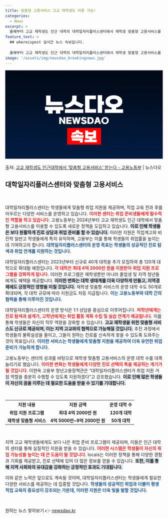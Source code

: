 ```yaml
---
title: 맞춤형 고용서비스 고교 재학생도 이용 가능!
categories:
  - News
excerpt: >
  올해부터 고교 재학생도 인근 대학의 대학일자리플러스센터에서 재학생 맞춤형 고용서비스를 받을 수 있다. 고용노…
feature_text: >
  ## whereispost 실시간 뉴스 속보입니다.

  올해부터 고교 재학생도 인근 대학의 대학일자리플러스센터에서 재학생 맞춤형 고용서비스를 받을 수 있다. 고용노…
image: '/assets/img/newsdao_breakingnews.jpg'
---
```


![뉴스다오 속보](/assets/img/newsdao_breakingnews.jpg)

<p>출처: <a href="https://newsdao.kr/2933" rel="dofollow">고교 재학생도 인근대학에서 ‘맞춤형 고용서비스’ 받는다 - 고용노동부</a> | 뉴스다오</p>

<h2 data-ke-size="size26">대학일자리플러스센터와 맞춤형 고용서비스</h2>

<p data-ke-size="size16">&nbsp;</p>

대학일자리플러스센터는 학생들에게 맞춤형 취업 지원을 제공하며, 직업 교육 전과 후를 아우르는 다양한 서비스를 운영하고 있습니다. <b><span style="color: #ee2323;">이러한 센터는 취업 준비생들에게 필수적인 역할을 하고 있습니다.</span></b> 고용노동부는 2024년부터 고교 재학생도 인근 대학에서 맞춤형 고용서비스를 이용할 수 있도록 새로운 정책을 도입하고 있습니다. <b><span style="background-color: #21538527;">이로 인해 학생들은 보다 원활하게 진로 상담과 취업 준비를 할 수 있습니다.</span></b> 이러한 지원은 직업계고와 비진학 일반고 학생들에게 특히 유익하며, 고용부는 이를 통해 학생들의 취업률을 높이는 데 기여하고자 합니다. <b><span style="color: #1a5490;">대학일자리플러스센터의 운영 목표는 학생들의 성공적인 진로 탐색과 취업 연계를 지원하는 것입니다.</span></b>

대학일자리플러스센터는 2023년부터 신규로 40개 대학을 추가 모집하여 총 120개 대학으로 확대될 예정입니다. <b><span style="color: #ee2323;">각 대학은 최대 4억 2000만 원을 지원받아 취업 지원 프로그램을 강화하게 됩니다.</span></b> 이러한 프로그램은 재학생뿐만 아니라 졸업생 및 지역 청년들에게도 혜택을 제공합니다. <b><span style="background-color: #21538527;">이러한 변화는 대학 생태계를 더욱 다양하게 만들고, 지역경제에도 긍정적인 영향을 미칠 것입니다.</span></b> 재학생 맞춤형 서비스의 운영 대학 수도 50개로 확대되며, 각 대학 규모에 따라 지원금도 차등 지급됩니다. <b><span style="color: #1a5490;">이는 고용노동부와 대학 간의 협력을 통해 이루어진 것입니다.</span></b>

대학일자리플러스센터의 운영 방식은 1:1 상담을 중심으로 이루어집니다. <b><span style="color: #ee2323;">저학년에게는 진로 탐색과 설계가, 고학년에게는 취업 활동 계획 수립 및 실습 연계가 제공됩니다.</span></b> 이를 통해 학생들은 자신의 직무 역량을 강화할 수 있습니다. <b><span style="background-color: #21538527;">고교 재학생을 위한 맞춤형 서비스도 신규로 제공되며, 이는 지역 고교와의 협력으로 가능해질 것입니다.</span></b> 추진 과정에서 학생들의 불확실성을 줄이고, 그들이 원하는 진로를 신속하게 찾을 수 있도록 도와주는 것이 목표입니다. <b><span style="color: #1a5490;">이러한 서비스는 학생들에게 맞춤형 지원을 제공하여 더욱 유연한 취업 준비가 가능하게 합니다.</span></b>

고용노동부는 센터의 성과를 바탕으로 재학생 맞춤형 고용서비스의 운영 대학 수를 대폭 늘리기로 했습니다. <b><span style="color: #ee2323;">이러한 변화는 학생들에게 다양한 진로 선택의 폭을 제공하는 계기가 될 것입니다.</span></b> 이현옥 고용부 청년고용정책관은 “대학일자리플러스센터가 취업 지원 거점 역할을 충분히 수행할 수 있도록 지원하겠다”고 강조했습니다. <b><span style="background-color: #21538527;">이로 인해 많은 학생들이 자신의 꿈을 이루는 데 필요한 도움을 받을 수 있기를 기대합니다.</span></b>

<p data-ke-size="size16">&nbsp;</p>

<table style="width: 100%; border-collapse: collapse;">
    <tr>
        <th style="text-align: center;">
            <b>지원 내용</b>
        </th>
        <th style="text-align: center;">
            <b>지원 금액</b>
        </th>
        <th style="text-align: center;">
            <b>운영 대학 수</b>
        </th>
    </tr>
    <tr>
        <td style="text-align: center; height: 17px;">
            <b>취업 지원 프로그램</b>
        </td>
        <td style="text-align: center; height: 17px;">
            <b>최대 4억 2000만 원</b>
        </td>
        <td style="text-align: center; height: 17px;">
            <b>120개 대학</b>
        </td>
    </tr>
    <tr>
        <td style="text-align: center; height: 17px;">
            <b>재학생 맞춤형 서비스</b>
        </td>
        <td style="text-align: center; height: 17px;">
            <b>4억 5000만~9억 2000만 원</b>
        </td>
        <td style="text-align: center; height: 17px;">
            <b>50개 대학</b>
        </td>
    </tr>
</table>

<p data-ke-size="size16">&nbsp;</p>

지역 고교 재학생들에게도 보다 나은 취업 준비 프로그램이 제공되며, 이들은 인근 대학의 센터를 통해 실질적인 지원을 받을 수 있습니다. <b><span style="color: #ee2323;">이러한 시스템은 학생들이 자신의 취업 가능성을 높이는 데 큰 도움이 될 것입니다.</span></b> locais는 이러한 정책을 통해 다양한 경험과 기회를 제공받고, 진로 선택에 있어 더 많은 정보를 얻을 수 있습니다. <b><span style="background-color: #21538527;">또한, 이를 통해 지역 사회와의 유대감을 강화하는 긍정적인 효과도 기대됩니다.</span></b>

이와 같은 노력은 앞으로도 계속될 것이며, 대학일자리플러스센터는 학생들에게 필요한 다양한 서비스를 제공하는 데 집중할 것입니다. <b><span style="color: #1a5490;">학생들의 성공적인 취업과 더불어 평생 직업 교육의 중요성이 강조되는 가운데, 이러한 지원은 더욱 빛을 발할 것입니다.</span></b>

<p data-ke-size="size16">&nbsp;</p> 

원하는 뉴스 찾아보기 👉 <a href="https://newsdao.kr" rel="dofollow">newsdao.kr</a>


